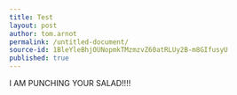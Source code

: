 ```yaml
---
title: Test
layout: post
author: tom.arnot
permalink: /untitled-document/
source-id: 1BleYleBhjOUNopmkTMzmzvZ60atRLUy2B-m8GIfusyU
published: true
---
```

I AM PUNCHING YOUR SALAD!!!!
